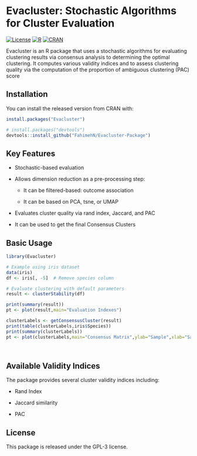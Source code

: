 # Evacluster: Stochastic Algorithms for Cluster Evaluation

[![License](https://img.shields.io/badge/license-GPL--3-blue)](https://www.gnu.org/licenses/gpl-3.0) [![R](https://img.shields.io/badge/R-%3E%3D%203.5.0-blue)](https://www.r-project.org/) [![CRAN](https://img.shields.io/cran/v/Evacluster)](https://CRAN.R-project.org/package=Evacluster)

Evacluster is an R package that uses a stochastic algorithms for evaluating clustering results via consensus analysis to determining the optimal clustering. It computes various validity indices and to assess clustering quality via the computation of the proportion of ambiguous clustering (PAC) score

## Installation

You can install the released version from CRAN with:

``` r
install.packages("Evacluster")

# install.packages("devtools")
devtools::install_github("FahimehN/Evacluster-Package")
```

## **Key Features**

-   Stochastic-based evaluation

-   Allows dimension reduction as a pre-processing step:

    -   It can be filtered-based: outcome association

    -   It can be based on PCA, tsne, or UMAP

-   Evaluates cluster quality via rand index, Jaccard, and PAC

-   It can be used to get the final Consensus Clusters

## **Basic Usage**

``` r
library(Evacluster)

# Example using iris dataset
data(iris)
df <- iris[, -5]  # Remove species column

# Evaluate clustering with default parameters
result <- clusterStability(df)

print(summary(result))
pt <- plot(result,main="Evaluation Indexes")

clusterLabels <- getConsensusCluster(result)
print(table(clusterLabels,iris$Species))
print(summary(clusterLabels))
pt <- plot(clusterLabels,main="Consensus Matrix",ylab="Sample",xlab="Sample")

                            
```

## **Available Validity Indices**

The package provides several cluster validity indices including:

-   Rand Index

-   Jaccard similarity

-   PAC

## **License**

This package is released under the GPL-3 license.
